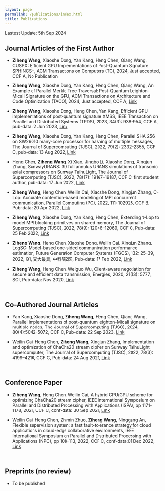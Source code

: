 ```yaml
---
layout: page
permalink: /publications/index.html
title: Publications
---
```


Lastest Update: 5th Sep 2024&nbsp;  

## Journal Articles of the First Author
- **Ziheng Wang**, Xiaoshe Dong, Yan Kang, Heng Chen, Qiang Wang, CUSPX: Efficient GPU Implementations of Post-Quantum Signature SPHINCS+, ACM Transactions on Computers (TC), 2024, Just accepted, CCF A, No Publication

- **Ziheng Wang**, Xiaoshe Dong, Yan Kang, Heng Chen, Qiang Wang, An Example of Parallel Merkle Tree Traversal: Post-Quantum Leighton-Micali Signature on the GPU, ACM Transactions on Architecture and Code Optimization (TACO), 2024, Just accepted, CCF A, [Link](https://doi.org/10.1145/3659209)

- **Ziheng Wang**, Xiaoshe Dong, Heng Chen, Yan Kang, Efficient GPU implementations of post-quantum signature XMSS, IEEE Transaction on Parallel and Distributed Systems (TPDS), 2023, 34(3): 938-954, CCF A, pub-data: 2 Jun 2023, [Link](https://doi.org/10.1109/TPDS.2022.3233348)

- **Ziheng Wang**, Xiaoshe Dong, Yan Kang, Heng Chen, Parallel SHA 256 on SW26010 many-core processor for hashing of multiple messages, The Journal of Supercomputing (TJSC), 2022, 79(2): 2332–2355, CCF C, pub-data: 13 Aug 2022, [Link](https://doi.org/10.1007/s11227-022-04750-7)

- Heng Chen, **Ziheng Wang**, Xi Xiao, Jingbo Li, Xiaoshe Dong, Xingjun Zhang, SunwayURANS: 3D full annulus URANS simulations of transonic axial compressors on Sunway TaihuLight, The Journal of Supercomputing (TJSC), 2022, 78(17): 19167–19187, CCF C, first student author, pub-data: 17 Jun 2022, [Link](https://doi.org/10.1007/s11227-022-04628-8)

- **Ziheng Wang**, Heng Chen, Weilin Cai, Xiaoshe Dong, Xingjun Zhang, C-Lop: Accurate contention-based modeling of MPI concurrent communication, Parallel Computing (PC), 2022, 111: 102925, CCF B, Pub-data: 20 Apr 2022, [Link](https://doi.org/10.1016/j.parco.2022.102925)

- **Ziheng Wang**, Xiaoshe Dong, Yan Kang, Heng Chen, Extending τ-Lop to model MPI blocking primitives on shared memory, The Journal of Supercomputing (TJSC), 2022, 78(9): 12046–12069, CCF C, Pub-data: 25 Feb 2022, [Link](https://doi.org/10.1007/s11227-022-04352-3)

- **Ziheng Wang**, Heng Chen, Xiaoshe Dong, Weilin Cai, Xingjun Zhang, LogSC: Model-based one-sided communication performance estimation, Future Generation Computer Systems (FGCS), 132: 25-39, 2022, Q1, 交大最具, 中科院2区, Pub-data: 17 Feb 2022, [Link](https://doi.org/10.1016/j.future.2022.02.004)

- **Ziheng Wang**, Heng Chen, Weiguo Wu, Client-aware negotiation for secure and efficient data transmission, Energies, 2020, 21(13): 5777, SCI, Pub-data: Nov 2020, [Link](https://doi.org/10.3390/en13215777)

  <br>

## Co-Authored Journal Articles

- Yan Kang, Xiaoshe Dong, **Ziheng Wang**, Heng Chen, Qiang Wang, Parallel implementations of post-quantum leighton-Micali signature on multiple nodes, The Journal of Supercomputing (TJSC), 2024, 80(4):5042-5072, CCF C, Pub-data: 22 Sep 2023, [Link](https://doi.org/10.1007/s11227-023-05662-w)

- Weilin Cai, Heng Chen, **Ziheng Wang**, Xingjun Zhang, Implementation and optimization of ChaCha20 stream cipher on Sunway TaihuLight supercomputer, The Journal of Supercomputing (TJSC), 2022, 78(3): 4199–4216, CCF C, Pub-data: 24 Aug 2021, [Link](https://doi.org/10.1007/s11227-022-04352-3)

  <br>

## Conference Paper

- **Ziheng Wang**, Heng Chen, Weilin Cai, A hybrid CPU/GPU scheme for optimizing ChaCha20 stream cipher, IEEE International Symposium on Parallel and Distributed Processing with Applications (ISPA), pp 1171-1178, 2021, CCF C, conf-data: 30 Sep 2021, [Link](https://doi.org/10.1109/ISPA-BDCloud-SocialCom-SustainCom52081.2021.00161)

- Weilin Cai, Heng Chen, Zhimin Zhuo, **Ziheng Wang**, Ninggang An, Flexible supervision system: a fast fault-tolerance strategy for cloud applications in cloud-edge collaborative environments, IEEE International Symposium on Parallel and Distributed Processing with Applications (NPC), pp 108-113, 2022, CCF C, conf-data:01 Dec 2022, [Link](https://doi.org/10.1007/978-3-031-21395-3_10)

  <br>

## Preprints (no review)

- To be published

  <br>
